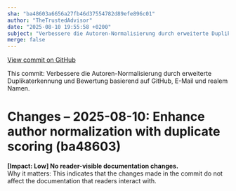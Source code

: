 ```yaml
---
sha: "ba48603a6656a27fb46d37554782d89efe896c01"
author: "TheTrustedAdvisor"
date: "2025-08-10 19:55:58 +0200"
subject: "Verbessere die Autoren-Normalisierung durch erweiterte Duplikaterkennung und Bewertung basierend auf GitHub, E-Mail und realem Namen."
merge: false
---
```


[View commit on GitHub](https://github.com/TheTrustedAdvisor/FabricAdoptionFramework/commit/ba48603a6656a27fb46d37554782d89efe896c01)

This commit: Verbessere die Autoren-Normalisierung durch erweiterte Duplikaterkennung und Bewertung basierend auf GitHub, E-Mail und realem Namen.

# Changes – 2025-08-10: Enhance author normalization with duplicate scoring (ba48603)

**[Impact: Low] No reader-visible documentation changes.**  
Why it matters: This indicates that the changes made in the commit do not affect the documentation that readers interact with.
